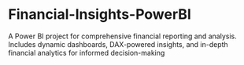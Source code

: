 # Financial-Insights-PowerBI
A Power BI project for comprehensive financial reporting and analysis. Includes dynamic dashboards, DAX-powered insights, and in-depth financial analytics for informed decision-making
